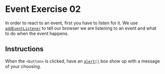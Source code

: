 # Event Exercise 02

In order to react to an event, first you have to listen for it.
We use [`addEventListener`](https://developer.mozilla.org/en-US/docs/Web/API/EventTarget/addEventListener) to tell our browser we are listening to an event and what to do when the event happens.

## Instructions

When the `<button>` is clicked, have an [`alert()`](https://developer.mozilla.org/en-US/docs/Web/API/Window/alert) box show up with a message of your choosing.
